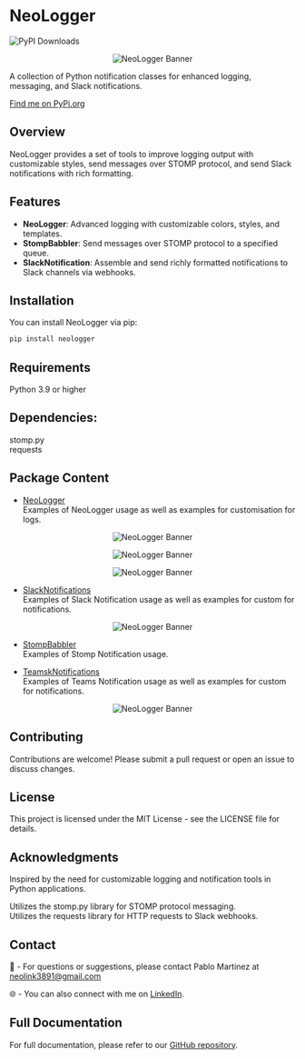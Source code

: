 # NeoLogger

![PyPI Downloads](https://static.pepy.tech/badge/neologger)     
   

<p align="center">
  <img src="docs/imgs/neologger_banner.png" alt="NeoLogger Banner">
</p>

A collection of Python notification classes for enhanced logging, messaging, and Slack notifications.   

[Find me on PyPi.org](https://pypi.org/project/neologger/) 

## Overview

NeoLogger provides a set of tools to improve logging output with customizable styles, send messages over STOMP protocol, and send Slack notifications with rich formatting.

## Features

- **NeoLogger**: Advanced logging with customizable colors, styles, and templates.
- **StompBabbler**: Send messages over STOMP protocol to a specified queue.
- **SlackNotification**: Assemble and send richly formatted notifications to Slack channels via webhooks.

## Installation

You can install NeoLogger via pip:

```bash
pip install neologger
```

## Requirements

Python 3.9 or higher

## Dependencies:
stomp.py    
requests

## Package Content

- [NeoLogger](docs/neologger.md)    
Examples of NeoLogger usage as well as examples for customisation for logs.

<p align="center">
  <img src="docs/imgs/neologger_6.png" alt="NeoLogger Banner">
</p>
<p align="center">
  <img src="docs/imgs/neologger_11.png" alt="NeoLogger Banner">
</p>
<p align="center">
  <img src="docs/imgs/neologger_16.png" alt="NeoLogger Banner">
</p>

- [SlackNotifications](docs/slacknotifications.md)    
Examples of Slack Notification usage as well as examples for custom for notifications.

<p align="center">
  <img src="docs/imgs/neologger_17.png" alt="NeoLogger Banner">
</p>

- [StompBabbler](docs/stompbabbler.md)    
Examples of Stomp Notification usage.

- [TeamskNotifications](docs/teamsnotifications.md)    
Examples of Teams Notification usage as well as examples for custom for notifications.

<p align="center">
  <img src="docs/imgs/teams_notification_demo.png" alt="NeoLogger Banner">
</p>

## Contributing

Contributions are welcome! Please submit a pull request or open an issue to discuss changes.

## License

This project is licensed under the MIT License - see the LICENSE file for details.

## Acknowledgments

Inspired by the need for customizable logging and notification tools in Python applications.

Utilizes the stomp.py library for STOMP protocol messaging.     
Utilizes the requests library for HTTP requests to Slack webhooks.

## Contact

📧 - For questions or suggestions, please contact Pablo Martinez at neolink3891@gmail.com    

🌐 - You can also connect with me on [LinkedIn](https://www.linkedin.com/in/orlando-martinez-2649051aa).

## Full Documentation

For full documentation, please refer to our [GitHub repository](https://github.com/neolink3891/NeoLogger).